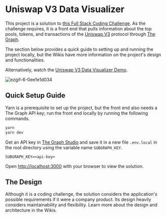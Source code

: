 # Uniswap V3 Data Visualizer
This project is a solution to [this Full Stack Coding Challenge](https://webbtools.notion.site/Full-Stack-Coding-Challenge-c7ba2a97e5ab44409e051ae414a13833). As the challenge requires, it is a front end that pulls information about the top pools, tokens, and transactions of the [Uniswap V3](https://app.uniswap.org/) protocol through [The Graph](https://thegraph.com/).

The section below provides a quick guide to setting up and running the project locally, but the Wikis have more information on the project's design and functionalities.

Alternatively, watch the [Uniswap V3 Data Visualizer Demo](https://youtu.be/_0CC9FgyJDY).

![ezgif-6-0ee1e1d034](https://github.com/user-attachments/assets/dba558a5-274f-4ea4-ab76-87ed6b93384e)

## Quick Setup Guide
Yarn is a prerequisite to set up the project, but the front end also needs a The Graph API key; run the front end locally by running the following commands.

```bash
yarn
yarn dev
```

Get an API key in [The Graph Studio](https://thegraph.com/studio/apikeys/) and save it in a new file `.env.local` in the root directory using the variable name `SUBGRAPH_KEY`.

```
SUBGRAPH_KEY=<api-key>
```

Open [http://localhost:3000](http://localhost:3000) with your browser to view the solution.

## The Design
Although it is a coding challenge, the solution considers the application's possible requirements if it were a company product. Its design heavily considers maintainability and flexibility. Learn more about the design and architecture in the Wikis.
